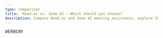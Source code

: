 ```yaml
---
type: comparison
title:  Read.ai vs. Zoom AI – Which should you choose?
description: Compare Read.ai and Zoom AI meeting assistants, explore their key features, pricing, and discover Circleback as an alternative solution for your virtual meetings.
---
```


#ERROR!